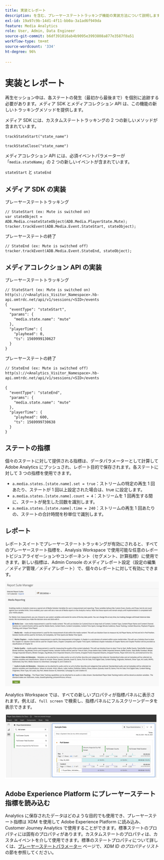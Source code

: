 ```yaml
---
title: 実装とレポート
description: を含む、プレーヤーステートトラッキング機能の実装方法について説明します。
exl-id: 19a97c9b-14d1-4f11-bb0a-3a1ad6f949da
feature: Media Analytics
role: User, Admin, Data Engineer
source-git-commit: b6df391016ab4b9095e3993808a877e3587f0a51
workflow-type: tm+mt
source-wordcount: '334'
ht-degree: 96%

---
```


# 実装とレポート

再生セッション中は、各ステートの発生（最初から最後まで）を個別に追跡する必要があります。メディア SDK とメディアコレクション API は、この機能の新しいトラッキングメソッドを提供します。

メディア SDK には、カスタムステートトラッキングの 2 つの新しいメソッドが含まれています。

`trackStateStart("state_name")`

`trackStateClose("state_name")`


メディアコレクション API には、必須イベントパラメーターが「`media.stateName`」の 2 つの新しいイベントが含まれています。

`stateStart` と `stateEnd`

## メディア SDK の実装

プレーヤーステートトラッキング

```
// StateStart (ex: Mute is switched on)
var stateObject = ADB.Media.createStateObject(ADB.Media.PlayerState.Mute);
tracker.trackEvent(ADB.Media.Event.StateStart, stateObject);
```

プレーヤーステートの終了

```
// StateEnd (ex: Mute is switched off)
tracker.trackEvent(ADB.Media.Event.StateEnd, stateObject);
```


## メディアコレクション API の実装

プレーヤーステートトラッキング

```
// StateStart (ex: Mute is switched on)
http(s)://<Analytics_Visitor_Namespace>.hb-api.omtrdc.net/api/v1/sessions/<SID>/events
{
  "eventType": "stateStart",
  "params": {
    "media.state.name": "mute"
  },
  "playerTime": {
    "playhead": 0,
    "ts": 1569999130627
  }
}
```

プレーヤーステートの終了

```
// StateEnd (ex: Mute is switched off)
http(s)://<Analytics_Visitor_Namespace>.hb-api.omtrdc.net/api/v1/sessions/<SID>/events

{
  "eventType": "stateEnd",
  "params": {
    "media.state.name": "mute"
  },
  "playerTime": {
    "playhead": 600,
    "ts": 1569999730638
  }
}
```

## ステートの指標

個々のステートに対して提供される指標は、データパラメーターとして計算して Adobe Analytics にプッシュされ、レポート目的で保存されます。各ステートに対して 3 つの指標を使用できます。

* `a.media.states.[state.name].set = true`：ストリームの特定の再生 1 回あたり、ステートが 1 回以上設定された場合は、true に設定します。
* `a.media.states.[state.name].count = 4`：ストリームを 1 回再生する間に、ステートが発生した回数を識別します。
* `a.media.states.[state.name].time = 240`：ストリームの再生 1 回あたりの、ステートの合計時間を秒単位で識別します。

## レポート

レポートスイートでプレーヤーステートトラッキングが有効にされると、すべてのプレーヤーステート指標を、Analysis Workspace で使用可能な任意のレポートビジュアライゼーションやコンポーネント（セグメント、計算指標）に使用できます。新しい指標は、Admin Console のメディアレポート設定（設定の編集／メディア管理／メディアレポート）で、個々のレポートに対して有効にできます。

![](assets/report-setup.png)

Analytics Workspace では、すべての新しいプロパティが指標パネルに表示されます。例えば、`full screen` で検索し、指標パネルにフルスクリーンデータを表示できます。

![](assets/full-screen-report.png)

## Adobe Experience Platform にプレーヤーステート指標を読み込む

Analytics に保存されたデータはどのような目的でも使用でき、プレーヤーステート指標は XDM を使用して Adobe Experience Platform に読み込み、Customer Journey Analytics で使用することができます。標準ステートのプロパティには固有のプロパティがあります。カスタムステートのプロパティは、カスタムイベントを介して使用できます。標準のステートプロパティについて詳しくは、[プレーヤーステートパラメーター](/help/metrics-and-metadata/player-state-parameters.md) ページで、*XDM ID のプロパティリスト*&#x200B;の節を参照してください。
